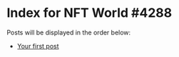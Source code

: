 # Index for NFT World #4288
Posts will be displayed in the order below:

- [Your first post](./001-first.md)

